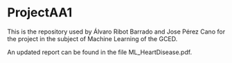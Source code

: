 # ProjectAA1

This is the repository used by Álvaro Ribot Barrado and Jose Pérez Cano for the project in the subject of Machine Learning of the GCED.

An updated report can be found in the file ML_HeartDisease.pdf.
